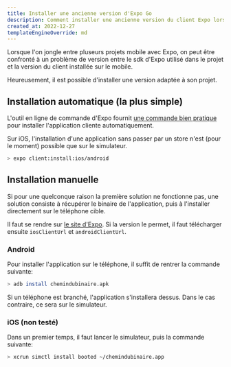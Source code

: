 ```yaml
---
title: Installer une ancienne version d'Expo Go
description: Comment installer une ancienne version du client Expo lorsque le SDK n'est pas compatible
created_at: 2022-12-27
templateEngineOverride: md
---
```


Lorsque l'on jongle entre pluseurs projets mobile avec Expo, on peut être confronté à un problème de version entre le sdk d'Expo utilisé dans le projet et la version du client installée sur le mobile.

Heureusement, il est possible d'installer une version adaptée à son projet.

## Installation automatique (la plus simple)

L'outil en ligne de commande d'Expo fournit [une commande bien pratique](https://docs.expo.dev/archived/expo-cli/#client) pour installer l'application cliente automatiquement.

Sur iOS, l'installation d'une application sans passer par un store n'est (pour le moment) possible que sur le simulateur.

```bash
> expo client:install:ios/android
```

## Installation manuelle

Si pour une quelconque raison la première solution ne fonctionne pas, une solution consiste à récupérer le binaire de l'application, puis à l'installer directement sur le téléphone cible.

Il faut se rendre sur [le site d'Expo](https://expo.io/--/api/v2/versions). Si la version le permet, il faut télécharger ensuite `iosClientUrl` et `androidClientUrl`.

### Android

Pour installer l'application sur le téléphone, il suffit de rentrer la commande suivante:

```bash
> adb install chemindubinaire.apk
```

Si un téléphone est branché, l'application s'installera dessus. Dans le cas contraire, ce sera sur le simulateur.

### iOS (non testé)

Dans un premier temps, il faut lancer le simulateur, puis la commande suivante:

```bash
> xcrun simctl install booted ~/chemindubinaire.app
```
